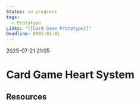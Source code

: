 ```yaml
---
Status: in progress
tags:
  - Prototype
Links: "[[Card Game Prototype]]"
Deadline: 0001-01-01
---
```

2025-07-21 21:05
# Card Game Heart System

## Resources





